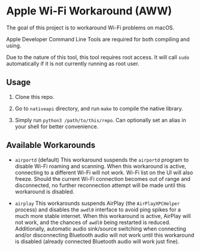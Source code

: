 # Apple Wi-Fi Workaround (AWW)

The goal of this project is to workaround Wi-Fi problems on macOS.

Apple Developer Command Line Tools are required for both compiling and using.

Due to the nature of this tool, this tool requires root access. It will call `sudo` automatically if it is not currently running as root user.

## Usage

1. Clone this repo.

2. Go to `nativeapi` directory, and run `make` to compile the native library.

3. Simply run `python3 /path/to/this/repo`. Can optionally set an alias in your shell for better convenience.

## Available Workarounds

- `airportd` (default)
  This workaround suspends the `airportd` program to disable Wi-Fi roaming and scanning. When this workaround is active, connecting to a different Wi-Fi will not work. Wi-Fi list on the UI will also freeze. Should the current Wi-Fi connection becomes out of range and disconnected, no further reconnection attempt will be made until this workaround is disabled.

- `airplay`
  This workarounds suspends AirPlay (the `AirPlayXPCHelper` process) and disables the `awdl0` interface to avoid ping spikes for a much more stable internet. When this workaround is active, AirPlay will not work, and the chances of `awdl0` being restarted is reduced. Additionally, automatic audio sink/source switching when connecting and/or disconnecting Bluetooth audio will not work until this workaround is disabled (already connected Bluetooth audio will work just fine).
